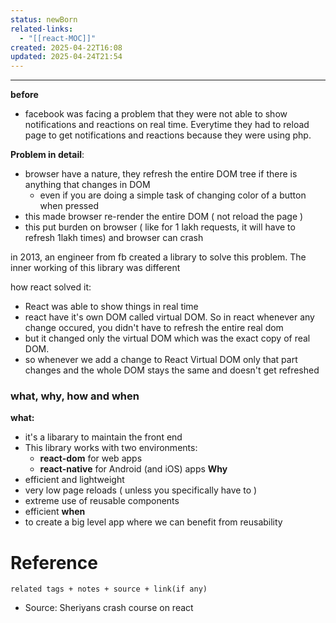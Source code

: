 ```yaml
---
status: newBorn
related-links:
  - "[[react-MOC]]"
created: 2025-04-22T16:08
updated: 2025-04-24T21:54
---
```

---



**before**
- facebook was facing a problem that they were not able to show notifications and reactions on real time. Everytime they had to reload page to get notifications and reactions because they were using php.

**Problem in detail**: 
- browser have a nature, they refresh the entire DOM tree if there is anything that changes in DOM
	- even if you are doing a simple task of changing color of a button when pressed
- this made browser re-render the entire DOM ( not reload the page )
- this put burden on browser ( like for 1 lakh requests, it will have to refresh 1lakh times) and browser can crash


in 2013, an engineer from fb created a library to solve this problem. The inner working of this library was different


how react solved it:
- React was able to show things in real time
- react have it's own DOM called virtual DOM. So in react whenever any change occured, you didn't have to refresh the entire real dom
- but it changed only the virtual DOM which was the exact copy of real DOM. 
- so whenever we add a change to React Virtual DOM only that part changes and the whole DOM stays the same and doesn't get refreshed



### what, why, how and when

**what:**
- it's a libarary to maintain the front end
- This library works with two environments:
	- **react-dom** for web apps
	- **react-native** for Android (and iOS) apps
**Why**
- efficient and lightweight
- very low page reloads ( unless you specifically have to )
- extreme use of reusable components
- efficient
**when** 
- to create a big level app where we can benefit from reusability


# Reference
`related tags + notes + source + link(if any)`
 

- Source: Sheriyans crash course on react